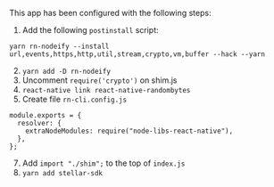 This app has been configured with the following steps:

1. Add the following `postinstall` script:
  ```
  yarn rn-nodeify --install url,events,https,http,util,stream,crypto,vm,buffer --hack --yarn
  ```
2. `yarn add -D rn-nodeify`
4. Uncomment `require('crypto')` on shim.js
5. `react-native link react-native-randombytes`
6. Create file `rn-cli.config.js`
  ```
  module.exports = {
    resolver: {
      extraNodeModules: require("node-libs-react-native"),
    },
  };
  ```
7. Add `import "./shim";` to the top of `index.js`
8. `yarn add stellar-sdk`
